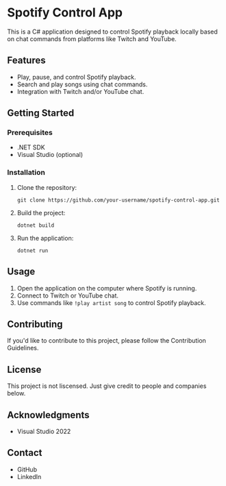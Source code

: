 # Spotify Control App

This is a C# application designed to control Spotify playback locally based on chat commands from platforms like Twitch and YouTube.

## Features

- Play, pause, and control Spotify playback.
- Search and play songs using chat commands.
- Integration with Twitch and/or YouTube chat.

## Getting Started

### Prerequisites

- .NET SDK
- Visual Studio (optional)

### Installation

1. Clone the repository:

   ```
   git clone https://github.com/your-username/spotify-control-app.git
   ```

2. Build the project:

   ```
   dotnet build
   ```

3. Run the application:

   ```
   dotnet run
   ```

## Usage

1. Open the application on the computer where Spotify is running.
2. Connect to Twitch or YouTube chat.
3. Use commands like `!play artist song` to control Spotify playback.

## Contributing

If you'd like to contribute to this project, please follow the Contribution Guidelines.

## License

This project is not liscensed. Just give credit to people and companies below.

## Acknowledgments

- Visual Studio 2022

## Contact

- GitHub
- LinkedIn
